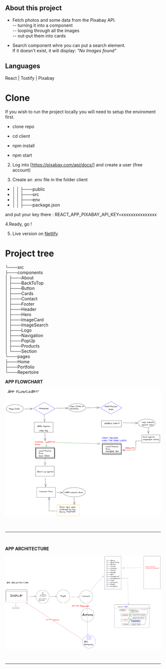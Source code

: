 ## About this project
- Fetch photos and some data from the Pixabay API.  
   -- turning it into a component  
   -- looping through all the images  
   -- out-put them into cards    
   
- Search component whre you can put a search element.   
If it doesn't exist, it will display: *"No Images found"*


## Languages
React | Tostify | Pixabay 


# Clone

If you wish to run the project locally you will need to setup the enviroment first.

- clone repo

- cd client

- npm install

- npm start

2. Log into [https://pixabay.com/api/docs/]
and create a user (free account)

3. Create an .env file in the folder client 

* │       │   ├───public
* │       │   ├───src
* │       │   ├───env
* │       │   ├───package.json

and put your key there : REACT_APP_PIXABAY_API_KEY=xxxxxxxxxxxxxxx


4.Ready, go !

5. Live version on [Netlify](https://james-brown-react.netlify.app/)

# Project tree 
└───src  
    ├───components  
    │   ├───About  
    │   ├───BackToTop  
    │   ├───Button  
    │   ├───Cards  
    │   ├───Contact  
    │   ├───Footer  
    │   ├───Header  
    │   ├───Hero  
    │   ├───ImageCard  
    │   ├───ImageSearch  
    │   ├───Logo  
    │   ├───Navigation  
    │   ├───PopUp  
    │   ├───Products  
    │   └───Section  
    └───pages  
        ├───Home  
        ├───Portfolio  
        └───Repertoire  

**APP FLOWCHART**

![Mapty flowchart](APP_FLOWCHART.png)

</br>

___ 


</br>

**APP ARCHITECTURE**  

![Mapty architecture](APP_ARCHITECTURE.png)


</br>

___ 


</br>
